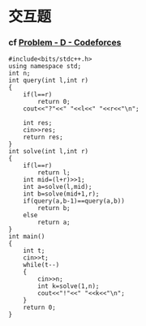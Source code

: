 # 交互题

### cf  [Problem - D - Codeforces](https://codeforces.com/contest/1856/problem/D)

```
#include<bits/stdc++.h>
using namespace std;
int n;
int query(int l,int r)
{
    if(l==r)
        return 0;
    cout<<"?"<<" "<<l<<" "<<r<<"\n";

    int res;
    cin>>res;
    return res;
}
int solve(int l,int r)
{
    if(l==r)
        return l;
    int mid=(l+r)>>1;
    int a=solve(l,mid);
    int b=solve(mid+1,r);
    if(query(a,b-1)==query(a,b))
        return b;
    else 
        return a;
}
int main()
{
    int t;
    cin>>t;
    while(t--)
    {
        cin>>n;
        int k=solve(1,n);
        cout<<"!"<<" "<<k<<"\n";
    }
    return 0;
}
```


